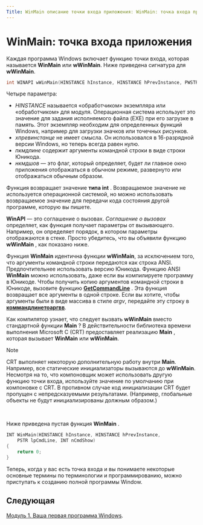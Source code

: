 ```yaml
---
Title: WinMain описание точки входа приложения: WinMain: точка входа приложения MS. AssetID: 389da5d4-d0f9-4339-be6c-0f4fecc59316 MS. Topic: статья MS. Date: 05/31/2018
---
```


# <a name="winmain-the-application-entry-point"></a>WinMain: точка входа приложения

Каждая программа Windows включает функцию точки входа, которая называется **WinMain** или **wWinMain**. Ниже приведена сигнатура для **wWinMain**.


```C++
int WINAPI wWinMain(HINSTANCE hInstance, HINSTANCE hPrevInstance, PWSTR pCmdLine, int nCmdShow);
```



Четыре параметра:

-   *HINSTANCE* называется «обработчиком» экземпляра или «обработчиком» для модуля. Операционная система использует это значение для задания исполняемого файла (EXE) при его загрузке в память. Этот экземпляр необходим для определенных функций Windows, например для загрузки значков или точечных рисунков.
-   *хпревинстанце* не имеет смысла. Он использовался в 16-разрядной версии Windows, но теперь всегда равен нулю.
-   *пкмдлине* содержит аргументы командной строки в виде строки Юникода.
-   *нкмдшов* — это флаг, который определяет, будет ли главное окно приложения отображаться в обычном режиме, развернуто или отображаться обычным образом.

Функция возвращает значение **типа int** . Возвращаемое значение не используется операционной системой, но можно использовать возвращаемое значение для передачи кода состояния другой программе, которую вы пишете.

**WinAPI** — это соглашение о вызовах. *Соглашение о вызовах* определяет, как функция получает параметры от вызывающего. Например, он определяет порядок, в котором параметры отображаются в стеке. Просто убедитесь, что вы объявили функцию **wWinMain** , как показано ниже.

Функция **WinMain** идентична функции **wWinMain**, за исключением того, что аргументы командной строки передаются как строка ANSI. Предпочтительнее использовать версию Юникода. Функцию ANSI **WinMain** можно использовать, даже если вы компилируете программу в Юникоде. Чтобы получить копию аргументов командной строки в Юникоде, вызовите функцию [**GetCommandLine**](/windows/desktop/api/processenv/nf-processenv-getcommandlinea) . Эта функция возвращает все аргументы в одной строке. Если вы хотите, чтобы аргументы были в виде массива в стиле *argv*, передайте эту строку в [**коммандлинетоаргвв**](/windows/desktop/api/shellapi/nf-shellapi-commandlinetoargvw).

Как компилятор узнает, что следует вызвать **wWinMain** вместо стандартной функции **Main** ? В действительности библиотека времени выполнения Microsoft C (CRT) предоставляет реализацию **Main** , которая вызывает **WinMain** или **wWinMain**.

> [!Note]  
> CRT выполняет некоторую дополнительную работу внутри **Main**. Например, все статические инициализаторы вызываются до **wWinMain**. Несмотря на то, что компоновщик может использовать другую функцию точки входа, используйте значение по умолчанию при компоновке с CRT. В противном случае код инициализации CRT будет пропущен с непредсказуемыми результатами. (Например, глобальные объекты не будут инициализированы должным образом.)

 

Ниже приведена пустая функция **WinMain** .


```C++
INT WinMain(HINSTANCE hInstance, HINSTANCE hPrevInstance,
    PSTR lpCmdLine, INT nCmdShow)
{
    return 0;
}
```



Теперь, когда у вас есть точка входа и вы понимаете некоторые основные термины по терминологии и программированию, можно приступать к созданию полной программы Window.

## <a name="next"></a>Следующая

[Модуль 1. Ваша первая программа Windows](your-first-windows-program.md).

 

 
